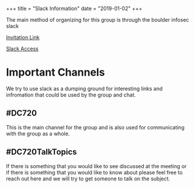 +++
title = "Slack Information"
date = "2019-01-02"
+++

The main method of organizing for this group is through the boulder infosec slack

[Invitation Link](https://join.slack.com/t/boulderinfosec/shared_invite/enQtNDI0NTk0MDI4MDk3LTZjNDY0NmJkZjE3ZGRkMTU0Y2Q2YWRiYTJjN2NjMjMzZGU3MWIwMGQ0OWRjYTQ5YWI5MzcxYmYzNWY5NzkwZjg)

[Slack Access](https://boulderinfosec.slack.com/)

# Important Channels

We try to use slack as a dumping ground for interesting links and infromation
that could be used by the group and chat.

## #DC720
This is the main channel for the group and is also used for communicating with
the group as a whole.

## #DC720TalkTopics
If there is something that you would like to see discussed at the meeting or if
there is something that you would like to know about please feel free to reach
out here and we will try to get someone to talk on the subject.